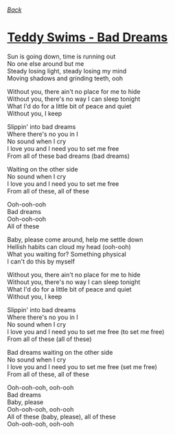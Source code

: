 ###### [Back](../Readme.md)
# [Teddy Swims - Bad Dreams](tabs.md)

Sun is going down, time is running out  
No one else around but me  
Steady losing light, steady losing my mind  
Moving shadows and grinding teeth, ooh  

Without you, there ain't no place for me to hide  
Without you, there's no way I can sleep tonight  
What I'd do for a little bit of peace and quiet  
Without you, I keep  

Slippin' into bad dreams  
Where there's no you in I  
No sound when I cry  
I love you and I need you to set me free  
From all of these bad dreams (bad dreams)  

Waiting on the other side  
No sound when I cry  
I love you and I need you to set me free  
From all of these, all of these  

Ooh-ooh-ooh  
Bad dreams  
Ooh-ooh-ooh  
All of these  

Baby, please come around, help me settle down  
Hellish habits can cloud my head (ooh-ooh)  
What you waiting for? Something physical  
I can't do this by myself  

Without you, there ain't no place for me to hide  
Without you, there's no way I can sleep tonight  
What I'd do for a little bit of peace and quiet  
Without you, I keep  

Slippin' into bad dreams  
Where there's no you in I  
No sound when I cry  
I love you and I need you to set me free (to set me free)  
From all of these (all of these)  

Bad dreams waiting on the other side  
No sound when I cry  
I love you and I need you to set me free (set me free)  
From all of these, all of these  

Ooh-ooh-ooh, ooh-ooh  
Bad dreams  
Baby, please  
Ooh-ooh-ooh, ooh-ooh  
All of these (baby, please), all of these  
Ooh-ooh-ooh, ooh-ooh  